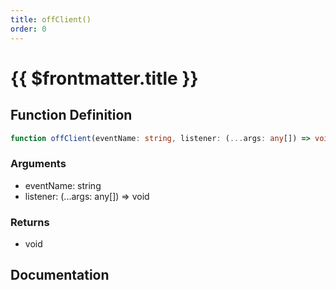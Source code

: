 ```yaml
---
title: offClient()
order: 0
---
```


# {{ $frontmatter.title }}

<!--@include: ./offClient_partial_header.md-->

## Function Definition

```ts
function offClient(eventName: string, listener: (...args: any[]) => void): void;
```

### Arguments

* eventName: string
* listener: (...args: any[]) =\> void

### Returns

* void

## Documentation

<!--@include: ./offClient_partial_footer.md-->
